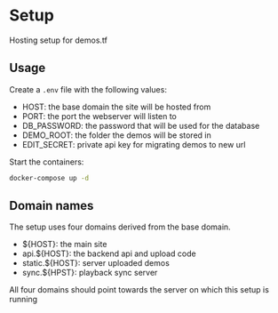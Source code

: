 # Setup

Hosting setup for demos.tf

## Usage

Create a `.env` file with the following values:

- HOST: the base domain the site will be hosted from
- PORT: the port the webserver will listen to
- DB_PASSWORD: the password that will be used for the database
- DEMO_ROOT: the folder the demos will be stored in
- EDIT_SECRET: private api key for migrating demos to new url

Start the containers:

```bash
docker-compose up -d
```

## Domain names

The setup uses four domains derived from the base domain.

- ${HOST}: the main site
- api.${HOST}: the backend api and upload code
- static.${HOST}: server uploaded demos
- sync.${HPST}: playback sync server

All four domains should point towards the server on which this setup is running

